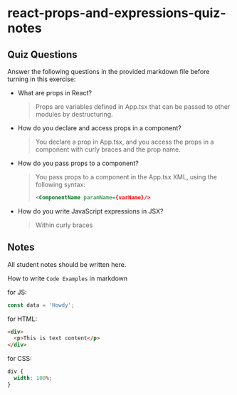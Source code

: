 # react-props-and-expressions-quiz-notes

## Quiz Questions

Answer the following questions in the provided markdown file before turning in this exercise:

- What are props in React?

  > Props are variables defined in App.tsx that can be passed to other modules by destructuring.

- How do you declare and access props in a component?

  > You declare a prop in App.tsx, and you access the props in a component with curly braces and the prop name.

- How do you pass props to a component?

  > You pass props to a component in the App.tsx XML, using the following syntax:
  >
  > ```XML
  > <ComponentName paramName={varName}/>
  > ```

- How do you write JavaScript expressions in JSX?

  > Within curly braces

## Notes

All student notes should be written here.

How to write `Code Examples` in markdown

for JS:

```javascript
const data = 'Howdy';
```

for HTML:

```html
<div>
  <p>This is text content</p>
</div>
```

for CSS:

```css
div {
  width: 100%;
}
```
